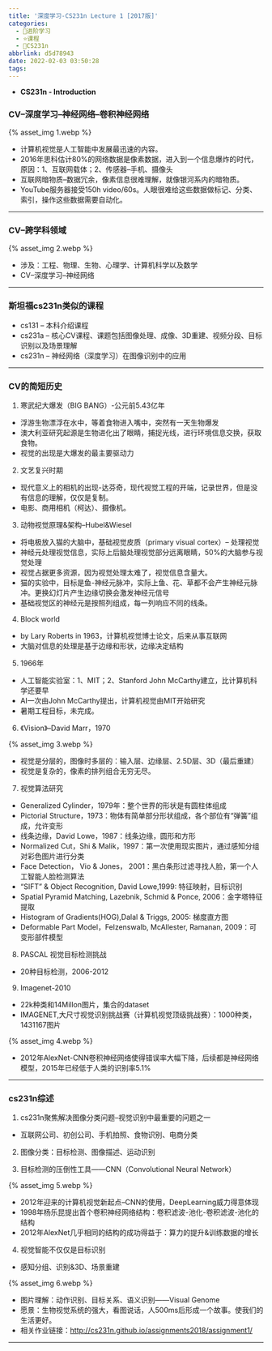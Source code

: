 ```yaml
---
title: '深度学习-CS231n Lecture 1 [2017版]'
categories:
  - 🌙进阶学习
  - ⭐课程
  - 💫CS231n
abbrlink: d5d78943
date: 2022-02-03 03:50:28
tags:
---
```


- **CS231n - Introduction**

### CV–深度学习–神经网络–卷积神经网络

{% asset_img 1.webp %}

- 计算机视觉是人工智能中发展最迅速的内容。
- 2016年思科估计80%的网络数据是像素数据，进入到一个信息爆炸的时代，原因：1、互联网载体；2、传感器–手机、摄像头
- 互联网暗物质–数据冗余，像素信息很难理解，就像银河系内的暗物质。
- YouTube服务器接受150h video/60s。人眼很难给这些数据做标记、分类、索引，操作这些数据需要自动化。

<!--more-->

***

### CV–跨学科领域

{% asset_img 2.webp %}

- 涉及：工程、物理、生物、心理学、计算机科学以及数学
- CV–深度学习–神经网络

***

### 斯坦福cs231n类似的课程

- cs131 – 本科介绍课程
- cs231a – 核心CV课程、课题包括图像处理、成像、3D重建、视频分段、目标识别以及场景理解
- cs231n – 神经网络（深度学习）在图像识别中的应用

***

### CV的简短历史

1. 寒武纪大爆发（BIG BANG）-公元前5.43亿年

- 浮游生物漂浮在水中，等着食物进入嘴中，突然有一天生物爆发
- 澳大利亚研究起源是生物进化出了眼睛，捕捉光线，进行环境信息交换，获取食物。
- 视觉的出现是大爆发的最主要驱动力

2. 文艺复兴时期

- 现代意义上的相机的出现-达芬奇，现代视觉工程的开端，记录世界，但是没有信息的理解，仅仅是复制。
- 电影、商用相机（柯达）、摄像机。

3. 动物视觉原理&架构–Hubel&Wiesel

- 将电极放入猫的大脑中，基础视觉皮质（primary visual cortex）– 处理视觉
- 神经元处理视觉信息，实际上后脑处理视觉部分远离眼睛，50%的大脑参与视觉处理
- 视觉占据更多资源，因为视觉处理太难了，视觉信息含量大。
- 猫的实验中，目标是鱼-神经元脉冲，实际上鱼、花、草都不会产生神经元脉冲。更换幻灯片产生边缘切换会激发神经元信号
- 基础视觉区的神经元是按照列组成，每一列响应不同的线条。

4. Block world

- by Lary Roberts in 1963，计算机视觉博士论文，后来从事互联网
- 大脑对信息的处理是基于边缘和形状，边缘决定结构

5. 1966年

- 人工智能实验室：1、MIT；2、Stanford John McCarthy建立，比计算机科学还要早
- AI一次由John McCarthy提出，计算机视觉由MIT开始研究
- 暑期工程目标，未完成。

6. 《Vision》–David Marr，1970

{% asset_img 3.webp %}

- 视觉是分层的，图像时多层的：输入层、边缘层、2.5D层、3D（最后重建）
- 视觉是复杂的，像素的排列组合无穷无尽。

7. 视觉算法研究

- Generalized Cylinder，1979年：整个世界的形状是有圆柱体组成
- Pictorial Structure，1973：物体有简单部分形状组成，各个部位有“弹簧”组成，允许变形
- 线条边缘，David Lowe，1987：线条边缘，圆形和方形
- Normalized Cut，Shi & Malik，1997：第一次使用现实图片，通过感知分组对彩色图片进行分类
- Face Detection， Vio & Jones， 2001：黑白条形过滤寻找人脸，第一个人工智能人脸检测算法
- “SIFT” & Object Recognition, David Lowe,1999: 特征映射，目标识别
- Spatial Pyramid Matching, Lazebnik, Schmid & Ponce, 2006：金字塔特征提取
- Histogram of Gradients(HOG),Dalal & Triggs, 2005: 梯度直方图
- Deformable Part Model，Felzenswalb, McAllester, Ramanan, 2009：可变形部件模型

8. PASCAL 视觉目标检测挑战

- 20种目标检测，2006-2012

9. Imagenet-2010

- 22k种类和14Millon图片，集合的dataset
- IMAGENET,大尺寸视觉识别挑战赛（计算机视觉顶级挑战赛）：1000种类，1431167图片

{% asset_img 4.webp %}

- 2012年AlexNet-CNN卷积神经网络使得错误率大幅下降，后续都是神经网络模型，2015年已经低于人类的识别率5.1%

***

### cs231n综述

1. cs231n聚焦解决图像分类问题–视觉识别中最重要的问题之一

- 互联网公司、初创公司、手机拍照、食物识别、电商分类

2. 图像分类：目标检测、图像描述、运动识别

3. 目标检测的压倒性工具——CNN（Convolutional Neural Network）

{% asset_img 5.webp %}

- 2012年迎来的计算机视觉新起点–CNN的使用，DeepLearning威力得意体现
- 1998年杨乐昆提出首个卷积神经网络结构：卷积滤波-池化-卷积滤波-池化的结构
- 2012年AlexNet几乎相同的结构的成功得益于：算力的提升&训练数据的增长

4. 视觉智能不仅仅是目标识别

- 感知分组、识别&3D、场景重建

{% asset_img 6.webp %}

- 图片理解：动作识别、目标关系、语义识别——Visual Genome
- 愿景：生物视觉系统的强大，看图说话，人500ms后形成一个故事。使我们的生活更好。
- 相关作业链接：<http://cs231n.github.io/assignments2018/assignment1/>

***
